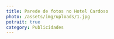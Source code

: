 ```yaml
---
title: Parede de fotos no Hotel Cardoso
photo: /assets/img/uploads/1.jpg
potrait: true
category: Publicidades
---
```

